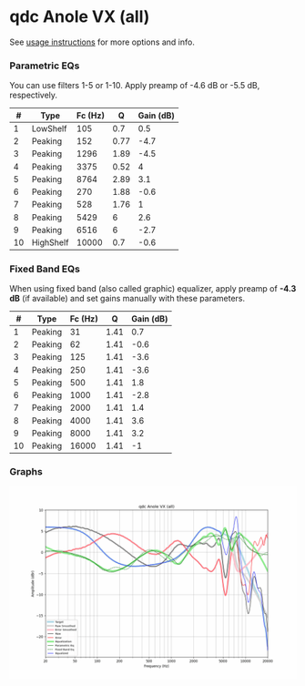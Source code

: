 # qdc Anole VX (all)
See [usage instructions](https://github.com/jaakkopasanen/AutoEq#usage) for more options and info.

### Parametric EQs
You can use filters 1-5 or 1-10. Apply preamp of -4.6 dB or -5.5 dB, respectively.

|   # | Type      |   Fc (Hz) |    Q |   Gain (dB) |
|-----|-----------|-----------|------|-------------|
|   1 | LowShelf  |       105 | 0.7  |         0.5 |
|   2 | Peaking   |       152 | 0.77 |        -4.7 |
|   3 | Peaking   |      1296 | 1.89 |        -4.5 |
|   4 | Peaking   |      3375 | 0.52 |         4   |
|   5 | Peaking   |      8764 | 2.89 |         3.1 |
|   6 | Peaking   |       270 | 1.88 |        -0.6 |
|   7 | Peaking   |       528 | 1.76 |         1   |
|   8 | Peaking   |      5429 | 6    |         2.6 |
|   9 | Peaking   |      6516 | 6    |        -2.7 |
|  10 | HighShelf |     10000 | 0.7  |        -0.6 |

### Fixed Band EQs
When using fixed band (also called graphic) equalizer, apply preamp of **-4.3 dB** (if available) and set gains manually with these parameters.

|   # | Type    |   Fc (Hz) |    Q |   Gain (dB) |
|-----|---------|-----------|------|-------------|
|   1 | Peaking |        31 | 1.41 |         0.7 |
|   2 | Peaking |        62 | 1.41 |        -0.6 |
|   3 | Peaking |       125 | 1.41 |        -3.6 |
|   4 | Peaking |       250 | 1.41 |        -3.6 |
|   5 | Peaking |       500 | 1.41 |         1.8 |
|   6 | Peaking |      1000 | 1.41 |        -2.8 |
|   7 | Peaking |      2000 | 1.41 |         1.4 |
|   8 | Peaking |      4000 | 1.41 |         3.6 |
|   9 | Peaking |      8000 | 1.41 |         3.2 |
|  10 | Peaking |     16000 | 1.41 |        -1   |

### Graphs
![](./qdc%20Anole%20VX%20(all).png)
